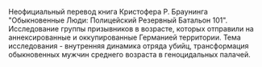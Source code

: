 Неофициальный перевод книга Кристофера Р. Браунинга "Обыкновенные Люди: Полицейский Резервный Батальон 101".
Исследование группы призывников в возрасте, которых отправили на аннексированные и оккупированные Германией территории.
Тема исследования - внутренняя динамика отряда убийц, трансформация обыкновенных мужчин среднего возраста в геноцидальных палачей.
